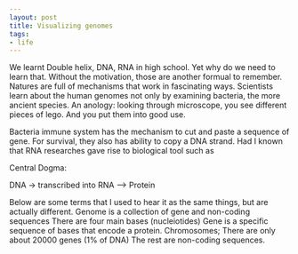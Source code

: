 ```yaml
---
layout: post
title: Visualizing genomes
tags:
- life
---
```


We learnt Double helix, DNA, RNA in high school. 
Yet why do we need to learn that. 
Without the motivation, those are another formual to remember. 
Natures are full of mechanisms that work in fascinating ways. 
Scientists learn about the human genomes not only by examining bacteria, the more ancient species. 
An anology: looking through microscope, you see different pieces of lego. And you put them into good use. 

Bacteria immune system has the mechanism to cut and paste a sequence of gene. 
For survival, they also has ability to copy a DNA strand. 
Had I known that RNA researches gave rise to biological tool such as 


Central Dogma: 

DNA -> transcribed into RNA --> Protein 

Below are some terms that I used to hear it as the same things, but are actually different. 
Genome is a collection of gene and non-coding sequences
There are four main bases (nucleiotides)
Gene is a specific sequence of bases that encode a protein. 
Chromosomes;
There are only about 20000 genes (1% of DNA)
The rest are non-coding sequences. 


